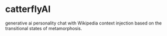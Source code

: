 # catterflyAI
generative ai personality chat with Wikipedia context injection based on the transitional states of metamorphosis.
